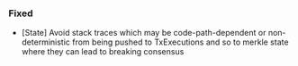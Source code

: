 ### Fixed
- [State] Avoid stack traces which may be code-path-dependent or non-deterministic from being pushed to TxExecutions and so to merkle state where they can lead to breaking consensus

